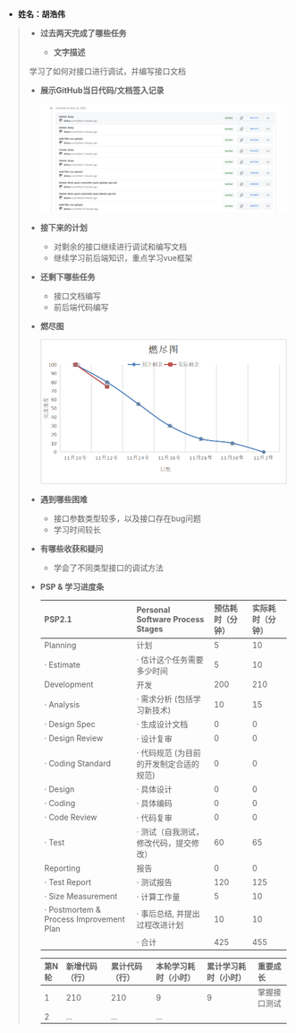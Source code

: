 - **姓名：胡浩伟**

> - **过去两天完成了哪些任务**
>
>   - **文字描述**
>
> ​              学习了如何对接口进行调试，并编写接口文档
>
>   - **展示GitHub当日代码/文档签入记录**
>
>     ![image-20221122190430845](image-20221122190430845.png)
>
> - **接下来的计划**
>
>   - 对剩余的接口继续进行调试和编写文档
>   - 继续学习前后端知识，重点学习vue框架
>
> - **还剩下哪些任务**
>
>   - 接口文档编写
>   - 前后端代码编写
>   
> - **燃尽图**
>
>   ![](image-table.png)
>
> - **遇到哪些困难**
>
>   - 接口参数类型较多，以及接口存在bug问题
>   - 学习时间较长
>
> - **有哪些收获和疑问**
>
>   - 学会了不同类型接口的调试方法
>
> - **PSP & 学习进度条**
>
>   | PSP2.1                                  | Personal Software Process Stages        | 预估耗时（分钟） | 实际耗时（分钟） |
>   | :-------------------------------------- | :-------------------------------------- | :--------------- | :--------------- |
>   | Planning                                | 计划                                    | 5                | 10               |
>   | · Estimate                              | · 估计这个任务需要多少时间              | 5                | 10               |
>   | Development                             | 开发                                    | 200              | 210              |
>   | · Analysis                              | · 需求分析 (包括学习新技术)             | 10               | 15               |
>   | · Design Spec                           | · 生成设计文档                          | 0                | 0                |
>   | · Design Review                         | · 设计复审                              | 0                | 0                |
>   | · Coding Standard                       | · 代码规范 (为目前的开发制定合适的规范) | 0                | 0                |
>   | · Design                                | · 具体设计                              | 0                | 0                |
>   | · Coding                                | · 具体编码                              | 0                | 0                |
>   | · Code Review                           | · 代码复审                              | 0                | 0                |
>   | · Test                                  | · 测试（自我测试，修改代码，提交修改）  | 60               | 65               |
>   | Reporting                               | 报告                                    | 0                | 0                |
>   | · Test Report                           | · 测试报告                              | 120              | 125              |
>   | · Size Measurement                      | · 计算工作量                            | 5                | 10               |
>   | · Postmortem & Process Improvement Plan | · 事后总结, 并提出过程改进计划          | 10               | 10               |
>   |                                         | · 合计                                  | 425              | 455              |
>
>   | 第N轮 | 新增代码（行） | 累计代码（行） | 本轮学习耗时（小时） | 累计学习耗时（小时） | 重要成长     |
>   | :---- | :------------- | :------------- | :------------------- | :------------------- | :----------- |
>   | 1     | 210            | 210            | 9                    | 9                    | 掌握接口测试 |
>   | 2     | ...            | ...            | ...                  |                      |              |
